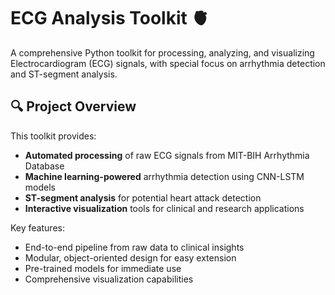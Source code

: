 # ECG Analysis Toolkit 🫀

A comprehensive Python toolkit for processing, analyzing, and visualizing Electrocardiogram (ECG) signals, with special focus on arrhythmia detection and ST-segment analysis.

## 🔍 Project Overview

This toolkit provides:

- **Automated processing** of raw ECG signals from MIT-BIH Arrhythmia Database
- **Machine learning-powered** arrhythmia detection using CNN-LSTM models
- **ST-segment analysis** for potential heart attack detection
- **Interactive visualization** tools for clinical and research applications

Key features:
- End-to-end pipeline from raw data to clinical insights
- Modular, object-oriented design for easy extension
- Pre-trained models for immediate use
- Comprehensive visualization capabilities

